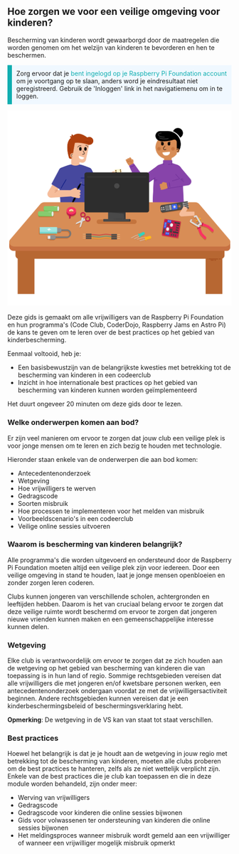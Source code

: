 ## Hoe zorgen we voor een veilige omgeving voor kinderen?

Bescherming van kinderen wordt gewaarborgd door de maatregelen die worden genomen om het welzijn van kinderen te bevorderen en hen te beschermen.

<p style="border-left: solid; border-width:10px; border-color: #0faeb0; background-color: aliceblue; padding: 10px;">
Zorg ervoor dat je <span style="color: #0faeb0">bent ingelogd op je Raspberry Pi Foundation account</span> om je voortgang op te slaan, anders word je eindresultaat niet geregistreerd. Gebruik de 'Inloggen' link in het navigatiemenu om in te loggen.
</p>

![Three young people.](images/Code_Club_Image1_808x704.png)

Deze gids is gemaakt om alle vrijwilligers van de Raspberry Pi Foundation en hun programma's (Code Club, CoderDojo, Raspberry Jams en Astro Pi) de kans te geven om te leren over de best practices op het gebied van kinderbescherming.

Eenmaal voltooid, heb je:

* Een basisbewustzijn van de belangrijkste kwesties met betrekking tot de bescherming van kinderen in een codeerclub
* Inzicht in hoe internationale best practices op het gebied van bescherming van kinderen kunnen worden geïmplementeerd

Het duurt ongeveer 20 minuten om deze gids door te lezen.

### Welke onderwerpen komen aan bod?

Er zijn veel manieren om ervoor te zorgen dat jouw club een veilige plek is voor jonge mensen om te leren en zich bezig te houden met technologie.

Hieronder staan enkele van de onderwerpen die aan bod komen:

* Antecedentenonderzoek
* Wetgeving
* Hoe vrijwilligers te werven
* Gedragscode
* Soorten misbruik
* Hoe processen te implementeren voor het melden van misbruik
* Voorbeeldscenario's in een codeerclub
* Veilige online sessies uitvoeren

### Waarom is bescherming van kinderen belangrijk?

Alle programma's die worden uitgevoerd en ondersteund door de Raspberry Pi Foundation moeten altijd een veilige plek zijn voor iedereen. Door een veilige omgeving in stand te houden, laat je jonge mensen openbloeien en zonder zorgen leren coderen.

Clubs kunnen jongeren van verschillende scholen, achtergronden en leeftijden hebben. Daarom is het van cruciaal belang ervoor te zorgen dat deze veilige ruimte wordt beschermd om ervoor te zorgen dat jongeren nieuwe vrienden kunnen maken en een gemeenschappelijke interesse kunnen delen.

### Wetgeving

Elke club is verantwoordelijk om ervoor te zorgen dat ze zich houden aan de wetgeving op het gebied van bescherming van kinderen die van toepassing is in hun land of regio. Sommige rechtsgebieden vereisen dat alle vrijwilligers die met jongeren en/of kwetsbare personen werken, een antecedentenonderzoek ondergaan voordat ze met de vrijwilligersactiviteit beginnen. Andere rechtsgebieden kunnen vereisen dat je een kinderbeschermingsbeleid of beschermingsverklaring hebt.

**Opmerking**: De wetgeving in de VS kan van staat tot staat verschillen.

### Best practices

Hoewel het belangrijk is dat je je houdt aan de wetgeving in jouw regio met betrekking tot de bescherming van kinderen, moeten alle clubs proberen om de best practices te hanteren, zelfs als ze niet wettelijk verplicht zijn. Enkele van de best practices die je club kan toepassen en die in deze module worden behandeld, zijn onder meer:

* Werving van vrijwilligers
* Gedragscode
* Gedragscode voor kinderen die online sessies bijwonen
* Gids voor volwassenen ter ondersteuning van kinderen die online sessies bijwonen
* Het meldingsproces wanneer misbruik wordt gemeld aan een vrijwilliger of wanneer een vrijwilliger mogelijk misbruik opmerkt
